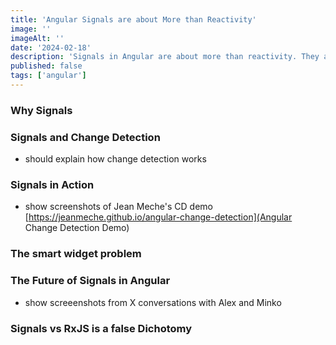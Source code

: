 ```yaml
---
title: 'Angular Signals are about More than Reactivity'
image: ''
imageAlt: ''
date: '2024-02-18'
description: 'Signals in Angular are about more than reactivity. They are a complete game changer for change detection and are already enabling things that were not possible before. Find out what and how here.'
published: false
tags: ['angular']
---
```


### Why Signals

### Signals and Change Detection

- should explain how change detection works

### Signals in Action

- show screenshots of Jean Meche's CD demo
  [https://jeanmeche.github.io/angular-change-detection](Angular Change Detection Demo)

### The smart widget problem

### The Future of Signals in Angular

- show screeenshots from X conversations with Alex and Minko

### Signals vs RxJS is a false Dichotomy
